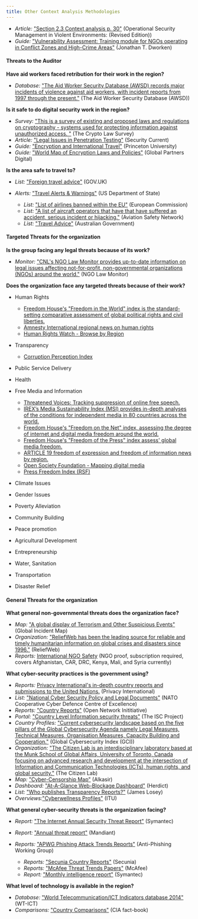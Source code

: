 ```yaml
---
title: Other Context Analysis Methodologies
---
```

* *Article:* ["Section 2.3 Context analysis p. 30"](https://odihpn.org/resources/operational-security-management-in-violent-environments-revised-edition/) (Operational Security Management in Violent Environments: (Revised Edition))
* *Guide:* ["Vulnerability Assessment: Training module for NGOs operating in Conflict Zones and High-Crime Areas"](https://www.eisf.eu/wp-content/uploads/2014/09/0603-Dworken-undated-Vulnerability-assesment-training-module.pdf) (Jonathan T. Dworken)

#### Threats to the Auditor

**Have aid workers faced retribution for their work in the region?**

* *Database:* ["The Aid Worker Security Database (AWSD) records major incidents of violence against aid workers, with incident reports from 1997 through the present."](https://aidworkersecurity.org/) (The Aid Worker Security Database (AWSD))

**Is it safe to do digital security work in the region?**

* *Survey:* ["This is a survey of existing and proposed laws and regulations on cryptography - systems used for protecting information against unauthorized access.
  "](http://www.cryptolaw.org/) (The Crypto Law Survey)
* *Article:* ["Legal Issues in Penetration Testing"](https://securitycurrent.com/legal-issues-in-penetration-testing/) (Security Current)
* *Guide:* ["Encryption and International Travel"](https://www.princeton.edu/itsecurity/encryption/encryption-and-internatio/) (Princeton University)
* *Guide:* ["World Map of Encryption Laws and Policies"](https://www.gp-digital.org/world-map-of-encryption/) (Global Partners Digital)

**Is the area safe to travel to?**

* *List:* ["Foreign travel advice"](https://www.gov.uk/foreign-travel-advice) (GOV.UK)
* *Alerts:* ["Travel Alerts & Warnings"](http://www.travel.state.gov/content/passports/english/alertswarnings.html) (US Department of State)

  * *List:* ["List of airlines banned within the EU"](http://ec.europa.eu/transport/modes/air/safety/air-ban/index_en.htm) (European Commission)
  * *List:* ["A list of aircraft operators that have that have suffered an accident, serious incident or hijacking."](http://aviation-safety.net/database/operator/) (Aviation Safety Network)
  * *List:* ["Travel Advice"](http://www.smartraveller.gov.au/) (Australian Government)

#### Targeted Threats for the organization

**Is the group facing any legal threats because of its work?**

* *Monitor:* ["CNL's NGO Law Monitor provides up-to-date information on legal issues affecting not-for-profit, non-governmental organizations (NGOs) around the world."](http://www.icnl.org/research/monitor/) (NGO Law Monitor)

**Does the organization face any targeted threats because of their work?**

* Human  Rights

  * [Freedom House's "Freedom in the World" index is the standard-setting comparative assessment of global political rights and civil liberties.](http://www.freedomhouse.org/report-types/freedom-world)
  * [Amnesty International regional news on human rights](https://www.amnesty.org/en/countries/)
  * [Human Rights Watch - Browse by Region](http://www.hrw.org/regions)
* Transparency

  * [Corruption  Perception  Index](https://www.transparency.org/en/cpi/2020/index/rus#)
* [](https://www.transparency.org/en/cpi/2020/index/rus#)Public  Service  Delivery
* Health
* Free  Media  and  Information

  * [Threatened Voices: Tracking suppression of online free speech.](http://threatened.globalvoicesonline.org/)
  * [IREX’s Media Sustainability Index (MSI) provides in-depth analyses of the conditions for independent media in 80 countries across the world.](http://www.irex.org/project/media-sustainability-index-msi)
  * [Freedom House's "Freedom on the Net" index, assessing the degree of internet and digital media freedom around the world.](http://www.freedomhouse.org/report-types/freedom-net)
  * [Freedom House's "Freedom of the Press" index assess' global media freedom.](http://www.freedomhouse.org/report-types/freedom-press)
  * [ARTICLE 19 freedom of expression and freedom of information news by region.](https://www.article19.org/explore/)
  * [](https://www.article19.org/explore/)[Open Society Foundation - Mapping digital media](http://www.opensocietyfoundations.org/projects/mapping-digital-media)
  * [Press Freedom Index (RSF)](https://rsf.org/en/ranking_table)
* [](https://rsf.org/en/ranking_table)Climate  Issues
* Gender  Issues
* Poverty  Alleviation
* Community  Building
* Peace  promotion
* Agricultural  Development
* Entrepreneurship
* Water,  Sanitation
* Transportation
* Disaster  Relief

#### General Threats for the organization

**What general non-governmental threats does the organization face?**

* *Map:* ["A global display of Terrorism and Other Suspicious Events"](http://www.globalincidentmap.com/map.php) (Global Incident Map)
* *Organization:* ["ReliefWeb has been the leading source for reliable and timely humanitarian information on global crises and disasters since 1996."](http://reliefweb.int/) (ReliefWeb)
* *Reports:* [International NGO Safety](http://www.ngosafety.org/) (NGO proof, subscription required, covers Afghanistan, CAR, DRC, Kenya, Mali, and Syria currently)

**What cyber-security practices is the government using?**

* *Reports:* [Privacy International's in-depth country reports and submissions to the United Nations.](https://privacyinternational.org/search?keywords=state+privacy) (Privacy International)
* *List:* ["National Cyber Security Policy and Legal Documents"](http://www.ccdcoe.org/strategies-policies.html) (NATO Cooperative Cyber Defence Centre of Excellence)
* *Reports:* ["Country Reports"](https://opennet.net/research/profiles) (Open Network Inititiative)
* *Portal:* ["Country Level Information security threats"](https://iscproject.org/country-assessments/) (The ISC Project)
* *Country Profiles:* ["Current cybersecurity landscape based on the five pillars of the Global Cybersecurity Agenda namely Legal Measures, Technical Measures, Organisation Measures, Capacity Building and Cooperation."](http://www.itu.int/en/ITU-D/Cybersecurity/Pages/Country_Profiles.aspx) (Global Cybersecurity Index (GCI))
* *Organization:* ["The Citizen Lab is an interdisciplinary laboratory based at the Munk School of Global Affairs, University of Toronto, Canada focusing on advanced research and development at the intersection of Information and Communication Technologies (ICTs), human rights, and global security."](https://citizenlab.org/) (The Citizen Lab)
* *Map:* ["Cyber-Censorship Map"](https://alkasir.com/map) (Alkasir)
* *Dashboard:* ["At-A-Glance Web-Blockage Dashboard"](http://herdict.org/explore/indephth) (Herdict)
* *List:* ["Who publishes Transparency Reports?"](http://jameslosey.com/post/98162645081/who-publishes-transparency-reports-here-is-an) (James Losey)
* *Overviews:*["Cyberwellness Profiles"](http://www.itu.int/en/ITU-D/Cybersecurity/Pages/Country_Profiles.aspx) (ITU)

**What general cyber-security threats is the organization facing?**

* *Report:* ["The Internet Annual Security Threat Report"](http://www.symantec.com/security_response/publications/threatreport.jsp) (Symantec)
* *Report:* ["Annual threat report"](https://www.mandiant.com/resources/mandiant-reports/) (Mandiant)
* *Reports:* ["APWG Phishing Attack Trends Reports"](http://www.apwg.org/resources/apwg-reports/) (Anti-Phishing Working Group)

  * *Reports:* ["Secunia Country Reports"](https://secunia.com/resources/countryreports/) (Secunia)
  * *Reports:* ["McAfee Threat Trends Papers"](https://www.mcafee.com/us/security-awareness/threat-trends.aspx) (McAfee)
  * *Report:* ["Monthly intelligence report"](https://www.symantec.com/security_response/publications/monthlythreatreport.jsp) (Symantec)

**What level of technology is available in the region?**

* *Database:* ["World Telecommunication/ICT Indicators database 2014"](http://www.itu.int/en/ITU-D/Statistics/Pages/publications/wtid.aspx) (WT-ICT)
* *Comparisons:* ["Country Comparisons"](https://www.cia.gov/library/publications/the-world-factbook/) (CIA fact-book)